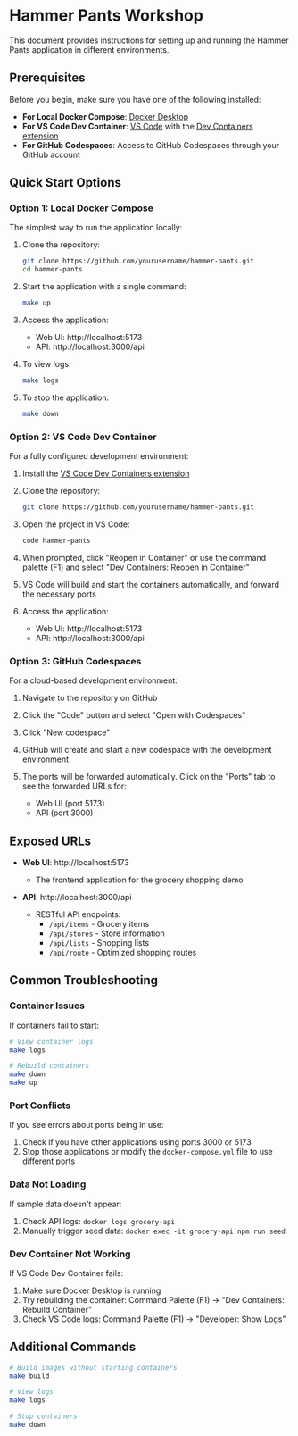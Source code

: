 # Hammer Pants Workshop

This document provides instructions for setting up and running the Hammer Pants application in different environments.

## Prerequisites

Before you begin, make sure you have one of the following installed:

- **For Local Docker Compose**: [Docker Desktop](https://www.docker.com/products/docker-desktop/)
- **For VS Code Dev Container**: [VS Code](https://code.visualstudio.com/) with the [Dev Containers extension](https://marketplace.visualstudio.com/items?itemName=ms-vscode-remote.remote-containers)
- **For GitHub Codespaces**: Access to GitHub Codespaces through your GitHub account

## Quick Start Options

### Option 1: Local Docker Compose

The simplest way to run the application locally:

1. Clone the repository:
   ```bash
   git clone https://github.com/yourusername/hammer-pants.git
   cd hammer-pants
   ```

2. Start the application with a single command:
   ```bash
   make up
   ```

3. Access the application:
   - Web UI: http://localhost:5173
   - API: http://localhost:3000/api

4. To view logs:
   ```bash
   make logs
   ```

5. To stop the application:
   ```bash
   make down
   ```

### Option 2: VS Code Dev Container

For a fully configured development environment:

1. Install the [VS Code Dev Containers extension](https://marketplace.visualstudio.com/items?itemName=ms-vscode-remote.remote-containers)

2. Clone the repository:
   ```bash
   git clone https://github.com/yourusername/hammer-pants.git
   ```

3. Open the project in VS Code:
   ```bash
   code hammer-pants
   ```

4. When prompted, click "Reopen in Container" or use the command palette (F1) and select "Dev Containers: Reopen in Container"

5. VS Code will build and start the containers automatically, and forward the necessary ports

6. Access the application:
   - Web UI: http://localhost:5173
   - API: http://localhost:3000/api

### Option 3: GitHub Codespaces

For a cloud-based development environment:

1. Navigate to the repository on GitHub

2. Click the "Code" button and select "Open with Codespaces"

3. Click "New codespace"

4. GitHub will create and start a new codespace with the development environment

5. The ports will be forwarded automatically. Click on the "Ports" tab to see the forwarded URLs for:
   - Web UI (port 5173)
   - API (port 3000)

## Exposed URLs

- **Web UI**: http://localhost:5173
  - The frontend application for the grocery shopping demo

- **API**: http://localhost:3000/api
  - RESTful API endpoints:
    - `/api/items` - Grocery items
    - `/api/stores` - Store information
    - `/api/lists` - Shopping lists
    - `/api/route` - Optimized shopping routes

## Common Troubleshooting

### Container Issues

If containers fail to start:

```bash
# View container logs
make logs

# Rebuild containers
make down
make up
```

### Port Conflicts

If you see errors about ports being in use:

1. Check if you have other applications using ports 3000 or 5173
2. Stop those applications or modify the `docker-compose.yml` file to use different ports

### Data Not Loading

If sample data doesn't appear:

1. Check API logs: `docker logs grocery-api`
2. Manually trigger seed data: `docker exec -it grocery-api npm run seed`

### Dev Container Not Working

If VS Code Dev Container fails:

1. Make sure Docker Desktop is running
2. Try rebuilding the container: Command Palette (F1) → "Dev Containers: Rebuild Container"
3. Check VS Code logs: Command Palette (F1) → "Developer: Show Logs"

## Additional Commands

```bash
# Build images without starting containers
make build

# View logs
make logs

# Stop containers
make down